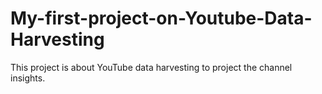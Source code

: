 # My-first-project-on-Youtube-Data-Harvesting
This project is about YouTube data harvesting to project the channel insights.
